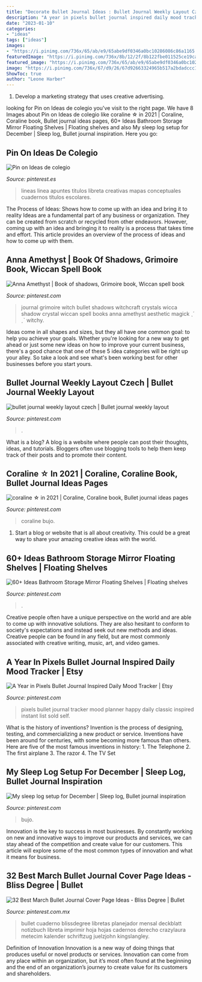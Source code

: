 ```yaml
---
title: "Decorate Bullet Journal Ideas : Bullet Journal Weekly Layout Czech"
description: "A year in pixels bullet journal inspired daily mood tracker"
date: "2023-01-10"
categories:
- "ideas"
tags: ["ideas"]
images:
- "https://i.pinimg.com/736x/65/ab/e9/65abe9df0346a0bc10286086c86a1165.jpg"
featuredImage: "https://i.pinimg.com/736x/8b/12/2f/8b122fbe011525ce19ca3542605ed8e9.jpg"
featured_image: "https://i.pinimg.com/736x/65/ab/e9/65abe9df0346a0bc10286086c86a1165.jpg"
image: "https://i.pinimg.com/736x/67/d9/26/67d92663324965b517a2bdadccc1c28f.jpg"
ShowToc: true
author: "Leone Harber"
---
```



1. Develop a marketing strategy that uses creative advertising.

	

		
looking for Pin on Ideas de colegio you've visit to the right page. We have 8 Images about Pin on Ideas de colegio like coraline ☆ in 2021 | Coraline, Coraline book, Bullet journal ideas pages, 60+ Ideas Bathroom Storage Mirror Floating Shelves | Floating shelves and also My sleep log setup for December | Sleep log, Bullet journal inspiration. Here you go:
		
    
## Pin On Ideas De Colegio

<img loading=lazy src="https://i.pinimg.com/736x/97/7f/ef/977fef30886ed4f29d9b2504ee7efcdb.jpg" onerror="this.onerror=null;this.src='https://tse2.mm.bing.net/th?id=OIP.AkfA_VknspUVPIZ6UDEWcgHaNL&amp;pid=15.1';" alt="Pin on Ideas de colegio">

_Source: pinterest.es_

>lineas linea apuntes titulos libreta creativas mapas conceptuales cuadernos títulos escolares. 

	

The Process of Ideas: Shows how to come up with an idea and bring it to reality
Ideas are a fundamental part of any business or organization. They can be created from scratch or recycled from other endeavors. However, coming up with an idea and bringing it to reality is a process that takes time and effort. This article provides an overview of the process of ideas and how to come up with them.

    
## Anna Amethyst | Book Of Shadows, Grimoire Book, Wiccan Spell Book

<img loading=lazy src="https://i.pinimg.com/736x/8b/12/2f/8b122fbe011525ce19ca3542605ed8e9.jpg" onerror="this.onerror=null;this.src='https://tse2.mm.bing.net/th?id=OIP.p95uH-CgK9oav4O95QFnZAHaJ3&amp;pid=15.1';" alt="Anna Amethyst | Book of shadows, Grimoire book, Wiccan spell book">

_Source: pinterest.com_

>journal grimoire witch bullet shadows witchcraft crystals wicca shadow crystal wiccan spell books anna amethyst aesthetic magick ˎˊ ˏˋ witchy. 

	

Ideas come in all shapes and sizes, but they all have one common goal: to help you achieve your goals. Whether you're looking for a new way to get ahead or just some new ideas on how to improve your current business, there's a good chance that one of these 5 idea categories will be right up your alley. So take a look and see what's been working best for other businesses before you start yours.

    
## Bullet Journal Weekly Layout Czech | Bullet Journal Weekly Layout

<img loading=lazy src="https://i.pinimg.com/736x/67/d9/26/67d92663324965b517a2bdadccc1c28f.jpg" onerror="this.onerror=null;this.src='https://tse3.mm.bing.net/th?id=OIP.EKxVj0BnqqHxZn6t_an7wQHaHa&amp;pid=15.1';" alt="bullet journal weekly layout czech | Bullet journal weekly layout">

_Source: pinterest.com_

>. 

	

What is a blog?
A blog is a website where people can post their thoughts, ideas, and tutorials. Bloggers often use blogging tools to help them keep track of their posts and to promote their content.

    
## Coraline ☆ In 2021 | Coraline, Coraline Book, Bullet Journal Ideas Pages

<img loading=lazy src="https://i.pinimg.com/736x/73/4d/d6/734dd64f63d912d7f6340b918ceec22a.jpg" onerror="this.onerror=null;this.src='https://tse1.mm.bing.net/th?id=OIP.4ZNPmQhTnTr9fV60NoUF-wHaJ3&amp;pid=15.1';" alt="coraline ☆ in 2021 | Coraline, Coraline book, Bullet journal ideas pages">

_Source: pinterest.com_

>coraline bujo. 

	

1. Start a blog or website that is all about creativity. This could be a great way to share your amazing creative ideas with the world.

    
## 60+ Ideas Bathroom Storage Mirror Floating Shelves | Floating Shelves

<img loading=lazy src="https://i.pinimg.com/736x/07/cd/37/07cd37eeabb1c813ae0b32c8a65675d3.jpg" onerror="this.onerror=null;this.src='https://tse2.mm.bing.net/th?id=OIP.zyBXLBWtqEB7aIRVBroI-QAAAA&amp;pid=15.1';" alt="60+ Ideas Bathroom Storage Mirror Floating Shelves | Floating shelves">

_Source: pinterest.com_

>. 

	

Creative people often have a unique perspective on the world and are able to come up with innovative solutions. They are also hesitant to conform to society's expectations and instead seek out new methods and ideas. Creative people can be found in any field, but are most commonly associated with creative writing, music, art, and video games.

    
## A Year In Pixels Bullet Journal Inspired Daily Mood Tracker | Etsy

<img loading=lazy src="https://i.pinimg.com/736x/9f/3a/d1/9f3ad10da1035c6149e854dcf9d47f27.jpg" onerror="this.onerror=null;this.src='https://tse1.mm.bing.net/th?id=OIP.bnGEpiGwYY2dmPqgPatsEwHaLH&amp;pid=15.1';" alt="A Year in Pixels Bullet Journal Inspired Daily Mood Tracker | Etsy">

_Source: pinterest.com_

>pixels bullet journal tracker mood planner happy daily classic inspired instant list sold self. 

	

What is the history of inventions?
Invention is the process of designing, testing, and commercializing a new product or service. Inventions have been around for centuries, with some becoming more famous than others. Here are five of the most famous inventions in history: 1. The Telephone 2. The first airplane 3. The razor 4. The TV Set 
    
## My Sleep Log Setup For December | Sleep Log, Bullet Journal Inspiration

<img loading=lazy src="https://i.pinimg.com/736x/ea/20/2f/ea202f232cafa3d6bf828a850f6ce038.jpg" onerror="this.onerror=null;this.src='https://tse4.mm.bing.net/th?id=OIP.6uIjWJ5Z8VMqiH5yEnERTgHaNK&amp;pid=15.1';" alt="My sleep log setup for December | Sleep log, Bullet journal inspiration">

_Source: pinterest.com_

>bujo. 

	

Innovation is the key to success in most businesses. By constantly working on new and innovative ways to improve our products and services, we can stay ahead of the competition and create value for our customers. This article will explore some of the most common types of innovation and what it means for business.

    
## 32 Best March Bullet Journal Cover Page Ideas - Bliss Degree | Bullet

<img loading=lazy src="https://i.pinimg.com/736x/65/ab/e9/65abe9df0346a0bc10286086c86a1165.jpg" onerror="this.onerror=null;this.src='https://tse3.mm.bing.net/th?id=OIP.0VEHkaqLBGxqN_xpLIAgLAHaLH&amp;pid=15.1';" alt="32 Best March Bullet Journal Cover Page Ideas - Bliss Degree | Bullet">

_Source: pinterest.com.mx_

>bullet cuaderno blissdegree libretas planejador mensal deckblatt notizbuch libreta imprimir hoja hojas cadernos derecho crazylaura metecim kalender schriftzug juelzjohn kingslangley. 

	

Definition of Innovation
Innovation is a new way of doing things that produces useful or novel products or services. Innovation can come from any place within an organization, but it’s most often found at the beginning and the end of an organization’s journey to create value for its customers and shareholders.

